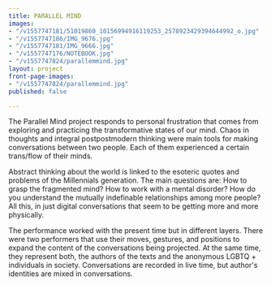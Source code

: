 ```yaml
---
title: PARALLEL MIND
images:
- "/v1557747181/51019860_10156994916119253_2578923429394644992_o.jpg"
- "/v1557747186/IMG_9676.jpg"
- "/v1557747181/IMG_9666.jpg"
- "/v1557747176/NOTEBOOK.jpg"
- "/v1557747824/parallemmind.jpg"
layout: project
front-page-images:
- "/v1557747824/parallemmind.jpg"
published: false

---
```

The Parallel Mind project responds to personal frustration that comes from exploring and practicing the transformative states of our mind. Chaos in thoughts and integral postpostmodern thinking were main tools for making conversations between two people. Each of them experienced a certain trans/flow of their minds.

Abstract thinking about the world is linked to the esoteric quotes and problems of the Millennials generation. The main questions are: How to grasp the fragmented mind? How to work with a mental disorder? How do you understand the mutually indefinable relationships among more people? All this, in just digital conversations that seem to be getting more and more physically.

The performance worked with the present time but in different layers. There were two performers that use their moves, gestures, and positions to expand the content of the conversations being projected. At the same time, they represent both, the authors of the texts and the anonymous LGBTQ + individuals in society. Conversations are recorded in live time, but author's identities are mixed in conversations.